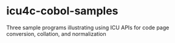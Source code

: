 # icu4c-cobol-samples
Three sample programs illustrating using ICU APIs for code page conversion, collation, and normalization
